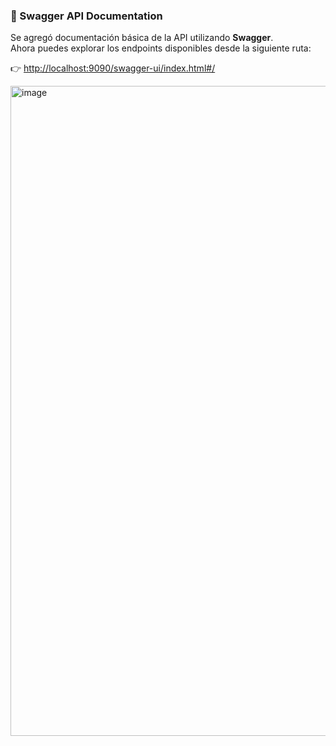 ### 📘 Swagger API Documentation

Se agregó documentación básica de la API utilizando **Swagger**.  
Ahora puedes explorar los endpoints disponibles desde la siguiente ruta:

👉 [http://localhost:9090/swagger-ui/index.html#/](http://localhost:9090/swagger-ui/index.html#/)


<img width="1029" height="1040" alt="image" src="https://github.com/user-attachments/assets/f03a7a49-6159-47d6-b01b-2162088491fc" />
